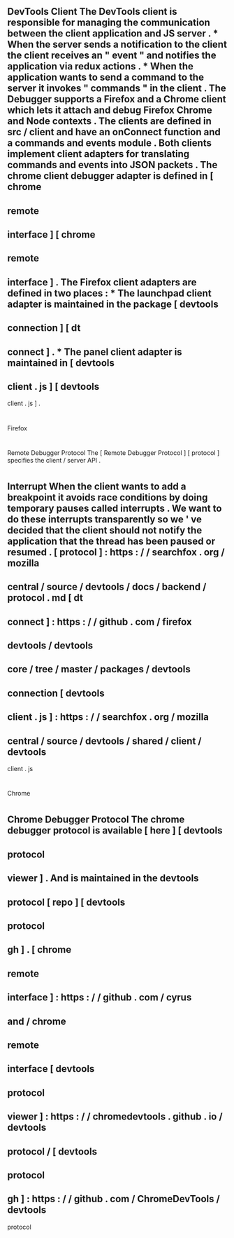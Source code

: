 #
DevTools
Client
The
DevTools
client
is
responsible
for
managing
the
communication
between
the
client
application
and
JS
server
.
*
When
the
server
sends
a
notification
to
the
client
the
client
receives
an
"
event
"
and
notifies
the
application
via
redux
actions
.
*
When
the
application
wants
to
send
a
command
to
the
server
it
invokes
"
commands
"
in
the
client
.
The
Debugger
supports
a
Firefox
and
a
Chrome
client
which
lets
it
attach
and
debug
Firefox
Chrome
and
Node
contexts
.
The
clients
are
defined
in
src
/
client
and
have
an
onConnect
function
and
a
commands
and
events
module
.
Both
clients
implement
client
adapters
for
translating
commands
and
events
into
JSON
packets
.
The
chrome
client
debugger
adapter
is
defined
in
[
chrome
-
remote
-
interface
]
[
chrome
-
remote
-
interface
]
.
The
Firefox
client
adapters
are
defined
in
two
places
:
*
The
launchpad
client
adapter
is
maintained
in
the
package
[
devtools
-
connection
]
[
dt
-
connect
]
.
*
The
panel
client
adapter
is
maintained
in
[
devtools
-
client
.
js
]
[
devtools
-
client
.
js
]
.
#
#
Firefox
#
#
#
Remote
Debugger
Protocol
The
[
Remote
Debugger
Protocol
]
[
protocol
]
specifies
the
client
/
server
API
.
#
#
#
Interrupt
When
the
client
wants
to
add
a
breakpoint
it
avoids
race
conditions
by
doing
temporary
pauses
called
interrupts
.
We
want
to
do
these
interrupts
transparently
so
we
'
ve
decided
that
the
client
should
not
notify
the
application
that
the
thread
has
been
paused
or
resumed
.
[
protocol
]
:
https
:
/
/
searchfox
.
org
/
mozilla
-
central
/
source
/
devtools
/
docs
/
backend
/
protocol
.
md
[
dt
-
connect
]
:
https
:
/
/
github
.
com
/
firefox
-
devtools
/
devtools
-
core
/
tree
/
master
/
packages
/
devtools
-
connection
[
devtools
-
client
.
js
]
:
https
:
/
/
searchfox
.
org
/
mozilla
-
central
/
source
/
devtools
/
shared
/
client
/
devtools
-
client
.
js
#
#
Chrome
#
#
#
Chrome
Debugger
Protocol
The
chrome
debugger
protocol
is
available
[
here
]
[
devtools
-
protocol
-
viewer
]
.
And
is
maintained
in
the
devtools
-
protocol
[
repo
]
[
devtools
-
protocol
-
gh
]
.
[
chrome
-
remote
-
interface
]
:
https
:
/
/
github
.
com
/
cyrus
-
and
/
chrome
-
remote
-
interface
[
devtools
-
protocol
-
viewer
]
:
https
:
/
/
chromedevtools
.
github
.
io
/
devtools
-
protocol
/
[
devtools
-
protocol
-
gh
]
:
https
:
/
/
github
.
com
/
ChromeDevTools
/
devtools
-
protocol
